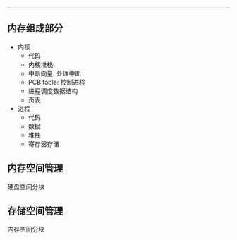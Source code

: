 
---
## 内存组成部分

- 内核
	- 代码
	- 内核堆栈
	- 中断向量: 处理中断
	- PCB table: 控制进程
	- 进程调度数据结构
	- 页表
- 进程
	- 代码
	- 数据
	- 堆栈
	- 寄存器存储

## 内存空间管理
硬盘空间分块

## 存储空间管理

内存空间分块
